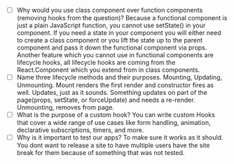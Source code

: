 -   [ ] Why would you use class component over function components (removing hooks from the question)?
        Because a functional component is just a plain JavaScript function, you cannot use setState() in your component.
        If you need a state in your component you will either need to create a class component or you lift the state up to the parent component and pass it down the functional component via props.
        Another feature which you cannot use in functional components are lifecycle hooks, all lifecycle hooks are coming from the React.Component which you extend from in class components.
-   [ ] Name three lifecycle methods and their purposes.
        Mounting, Updating, Unmounting.
        Mount renders the first render and constructor fires as well.
        Updates, just as it sounds. Something updates on part of the page(props, setState, or forceUpdate) and needs a re-render.
        Unmounting, removes from page.
-   [ ] What is the purpose of a custom hook?
        You can write custom Hooks that cover a wide range of use cases like form handling, animation, declarative subscriptions, timers, and more.
-   [ ] Why is it important to test our apps?
        To make sure it works as it should. You dont want to release a site to have multiple users have the site break for them because of something that was not tested.
